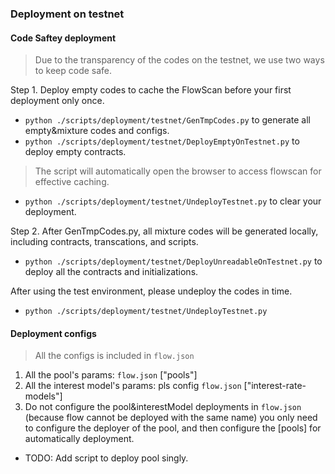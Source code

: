 ### Deployment on testnet

#### Code Saftey deployment
> Due to the transparency of the codes on the testnet, we use two ways to keep code safe.

Step 1. Deploy empty codes to cache the FlowScan before your first deployment only once.
   * `python ./scripts/deployment/testnet/GenTmpCodes.py` to generate all empty&mixture codes and configs.
   * `python ./scripts/deployment/testnet/DeployEmptyOnTestnet.py` to deploy empty contracts.
   > The script will automatically open the browser to access flowscan for effective caching.
   * `python ./scripts/deployment/testnet/UndeployTestnet.py` to clear your deployment.

Step 2. After GenTmpCodes.py, all mixture codes will be generated locally, including contracts, transcations, and scripts.
   * `python ./scripts/deployment/testnet/DeployUnreadableOnTestnet.py` to deploy all the contracts and initializations.

After using the test environment, please undeploy the codes in time.
   * `python ./scripts/deployment/testnet/UndeployTestnet.py`

#### Deployment configs
> All the configs is included in `flow.json`

1. All the pool's params: `flow.json` ["pools"]
2. All the interest model's params: pls config `flow.json` ["interest-rate-models"]
3. Do not configure the pool&interestModel deployments in `flow.json` 
   (because flow cannot be deployed with the same name)
   you only need to configure the deployer of the pool, and then configure the [pools] for automatically deployment.

* TODO:  Add script to deploy pool singly.
